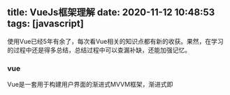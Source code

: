 title: VueJs框架理解
date: 2020-11-12 10:48:53
tags: [javascript]
---

使用Vue已经5年有余了，每次看Vue相关的知识点都有新的收获。果然，在学习的过程中还是得多总结，总结过程中可以查漏补缺，还能加强记忆。

<!-- more -->
<!-- toc -->

### vue

Vue是一套用于构建用户界面的渐进式MVVM框架，渐进式即